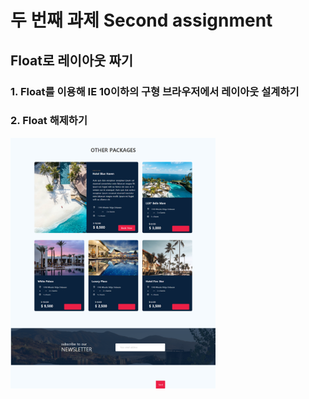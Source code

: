 # 두 번째 과제 Second assignment

## Float로 레이아웃 짜기

### 1. Float를 이용해 IE 10이하의 구형 브라우저에서 레이아웃 설계하기
### 2. Float 해제하기

<img src = "../res/assignment2.png" width="65%">

